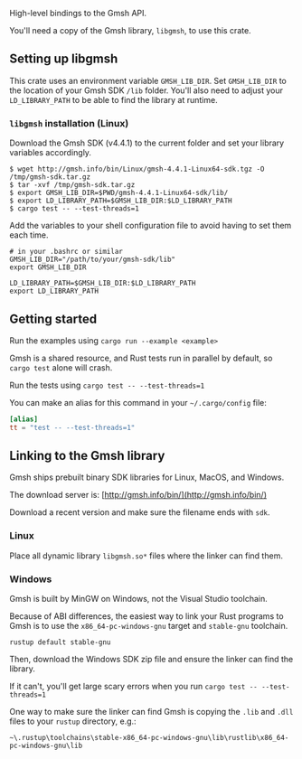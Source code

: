 High-level bindings to the Gmsh API. 

You'll need a copy of the Gmsh library, `libgmsh`, to use this crate. 

## Setting up libgmsh
This crate uses an environment variable `GMSH_LIB_DIR`. Set `GMSH_LIB_DIR` to the location of your Gmsh SDK `/lib` folder. You'll also need to adjust your `LD_LIBRARY_PATH` to be able to find the library at runtime.

### `libgmsh` installation (Linux)

Download the Gmsh SDK (v4.4.1) to the current folder and set your library variables accordingly.

```shell
$ wget http://gmsh.info/bin/Linux/gmsh-4.4.1-Linux64-sdk.tgz -O /tmp/gmsh-sdk.tar.gz
$ tar -xvf /tmp/gmsh-sdk.tar.gz
$ export GMSH_LIB_DIR=$PWD/gmsh-4.4.1-Linux64-sdk/lib/
$ export LD_LIBRARY_PATH=$GMSH_LIB_DIR:$LD_LIBRARY_PATH
$ cargo test -- --test-threads=1
```

Add the variables to your shell configuration file to avoid having to set them each time.

```
# in your .bashrc or similar 
GMSH_LIB_DIR="/path/to/your/gmsh-sdk/lib"
export GMSH_LIB_DIR

LD_LIBRARY_PATH=$GMSH_LIB_DIR:$LD_LIBRARY_PATH
export LD_LIBRARY_PATH
```

## Getting started 
Run the examples using `cargo run --example <example>`

Gmsh is a shared resource, and Rust tests run in parallel by default, so `cargo test` 
alone will crash.  

Run the tests using `cargo test -- --test-threads=1`

You can make an alias for this command in your `~/.cargo/config` file: 
```toml 
[alias]
tt = "test -- --test-threads=1"
```

## Linking to the Gmsh library 
Gmsh ships prebuilt binary SDK libraries for Linux, MacOS, and Windows.

The download server is: [http://gmsh.info/bin/](http://gmsh.info/bin/)

Download a recent version and make sure the filename ends with `sdk`.

### Linux 
Place all dynamic library `libgmsh.so*` files where the linker can find them. 

### Windows 
Gmsh is built by MinGW on Windows, not the Visual Studio toolchain.

Because of ABI differences, the easiest way to link your Rust programs to Gmsh is to use the `x86_64-pc-windows-gnu` target and `stable-gnu` toolchain. 
```shell
rustup default stable-gnu
```

Then, download the Windows SDK zip file and ensure the linker can find the library. 

If it can't, you'll get large scary errors when you run `cargo test -- --test-threads=1`

One way to make sure the linker can find Gmsh is copying the `.lib` and `.dll` files to your `rustup` directory, e.g.: 

`~\.rustup\toolchains\stable-x86_64-pc-windows-gnu\lib\rustlib\x86_64-pc-windows-gnu\lib`
